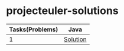 # projecteuler-solutions

Tasks(Problems) | Java         
--- | --- 
1 | [Solution](../master/java-solutions/1/Task.java) 
